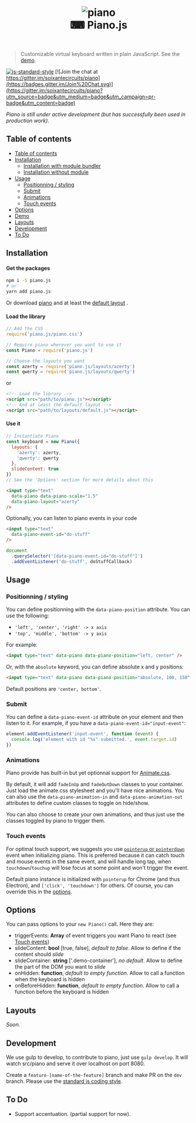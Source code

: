 <h1 align="center">
  <img src="https://rawgit.com/soixantecircuits/piano/master/piano-icon.png" alt="piano">
  <br>
  ⌨ Piano.js
  <br><br>
</h1>


> Customizable virtual keyboard written in plain JavaScript. See the [demo](http://soixantecircuits.github.io/piano).


[![js-standard-style](https://img.shields.io/badge/code%20style-standard-brightgreen.svg)](http://standardjs.com/)
[![Join the chat at https://gitter.im/soixantecircuits/piano](https://badges.gitter.im/Join%20Chat.svg)](https://gitter.im/soixantecircuits/piano?utm_source=badge&utm_medium=badge&utm_campaign=pr-badge&utm_content=badge)

*Piano is still under active development (but has successfully been used in production work).*

## Table of contents

<!-- TOC depthFrom:2 depthTo:6 withLinks:1 updateOnSave:1 orderedList:0 -->

- [Table of contents](#table-of-contents)
- [Installation](#installation)
	- [Installation with module bundler](#installation-with-module-bundler)
	- [Installation without module](#installation-without-webpack)
- [Usage](#usage)
	- [Positionning / styling](#positionning-styling)
	- [Submit](#submit)
	- [Animations](#animations)
	- [Touch events](#touch-events)
- [Options](#options)
- [Demo](#demo)
- [Layouts](#layouts)
- [Development](#development)
- [To Do](#to-do)

<!-- /TOC -->


## Installation

#### Get the packages

```bash
npm i -S piano.js
# or
yarn add piano.js
```

Or download [piano](piano.js) and at least the [default layout](layouts/default.js) .

#### Load the library

```js
// Add the CSS
require('piano.js/piano.css')

// Require piano wherever you want to use it
const Piano = require('piano.js')

// Choose the layouts you want
const azerty = require('piano.js/layouts/azerty')
const qwerty = require('piano.js/layouts/qwerty')
```

or

```html
<!-- Load the library -->
<script src="path/to/piano.js"></script>
<!-- And at least the default layout -->
<script src="path/to/layouts/default.js"></script>
```

#### Use it

```js
// Instantiate Piano
const keyboard = new Piano({
  layouts: {
    'azerty': azerty,
    'qwerty': qwerty
  },
  slideContent: true
})
// See the 'Options' section for more details about this
```

```html
<input type="text"
  data-piano data-piano-scale="1.5"
  data-piano-layout="azerty"
/>
```

Optionally, you can listen to piano events in your code

```html
<input type="text"
  data-piano-event-id="do-stuff"
/>
```

```js
document
  .querySelector('[data-piano-event-id="do-stuff"]')
  .addEventListener('do-stuff', doStuffCallback)
```

## Usage

### Positionning / styling

You can define positionning with the `data-piano-position` attribute. You can use the following:
- `'left', 'center', 'right' -> x axis`
- `'top', 'middle', 'bottom' -> y axis`

For example:
```html
<input type="text" data-piano data-piano-position="left, center" />
```

Or, with the `absolute` keyword, you can define absolute x and y positions:
```html
<input type="text" data-piano data-piano-position="absolute, 100, 150" />
```

Default positions are `'center, bottom'`.


### Submit

You can define a `data-piano-event-id` attribute on your element and then listen to it.
For example, if you have a `data-piano-event-id="input-event"`:

```js
element.addEventListener('input-event', function (event) {
  console.log('element with id "%s" submitted.', event.target.id)
})
```


### Animations

Piano provide has built-in but yet optionnal support for [Animate.css](https://daneden.github.io/animate.css/).

By default, it will add `fadeInUp` and `fadeOutDown` classes to your container. Just load the animate.css stylesheet and you'll have nice animations. You can also use the `data-piano-animation-in` and `data-piano-animation-out` attributes to define custom classes to toggle on hide/show.

You can also choose to create your own animations, and thus just use the classes toggled by piano to trigger them.


### Touch events

For optimal touch support, we suggests you use [`pointerup` or `pointerdown`](https://developer.mozilla.org/en-US/docs/Web/API/PointerEvent) event when initializing piano.
This is preferred because it can catch touch and mouse events in the same event, and will handle long tap, when `touchdown`/`touchup` will lose focus at some point and won't trigger the event.

Default piano instance is initialized with `pointerup` for Chrome (and thus Electron), and `['click', 'touchdown']` for others. Of course, you can override this in the [options](#options).

## Options

You can pass options to your `new Piano()` call. Here they are:
- triggerEvents: **Array** of event triggers you want Piano to react (see [Touch events](#touch-events))
- slideContent: **bool** [true, false], _default to false_. Allow to define if the content should _slide_
- slideContainer: **string** ['.demo-container'], _no default_. Allow to define the part of the DOM you want to _slide_
- onHidden: **function**, _default to empty function_. Allow to call a function when the keyboard is hidden
- onBeforeHidden: **function**, _default to empty function_. Allow to call a function before the keyboard is hidden

## Layouts
*Soon.*

## Development
We use gulp to develop, to contribute to piano, just use `gulp develop`. It will watch src/piano and serve it over localhost on port 8080.

Create a `feature-[name-of-the-feature]` branch and make PR on the `dev` branch. Please use the [standard js coding style](https://github.com/feross/standard).

## To Do
- Support accentuation. (partial support for now).
